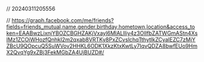 // 20240311205556

// https://graph.facebook.com/me/friends?fields=friends_mutual,name,gender,birthday,hometown,location&access_token=EAABwzLixnjYBOZCBGHZAKjVxayl6MlALIIiy4z3OIlfbZATWGmAStn4XsIMz1ZCOiWHozfQnhkI2m2qxab8VRTKy8PxZCvslchqTthytlkZCyaIEZC7zMjYZBcU9QOpcuQ5SuWVov2HHKL6ODK1XkzKtxKwtLy7IqvQDZA8bwfEUo9HmX2QvqYg9xZBj3FekMGbZA4UjBUZD#/